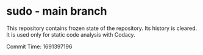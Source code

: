 # sudo - main branch

This repository contains frozen state of the repository.
Its history is cleared. It is used only for static code
analysis with Codacy.

Commit Time: 1691397196